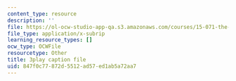 ```yaml
---
content_type: resource
description: ''
file: https://ol-ocw-studio-app-qa.s3.amazonaws.com/courses/15-071-the-analytics-edge-spring-2017/847f0c77872d5512ad57ed1ab5a72aa7_S-UZTbRqjeo.vtt
file_type: application/x-subrip
learning_resource_types: []
ocw_type: OCWFile
resourcetype: Other
title: 3play caption file
uid: 847f0c77-872d-5512-ad57-ed1ab5a72aa7
---
```

